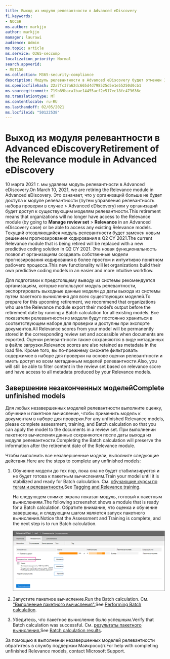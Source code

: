 ```yaml
---
title: Выход из модуля релевантности в Advanced eDiscovery
f1.keywords:
- NOCSH
ms.author: markjjo
author: markjjo
manager: laurawi
audience: Admin
ms.topic: article
ms.service: O365-seccomp
localization_priority: Normal
search.appverid:
- MET150
ms.collection: M365-security-compliance
description: Модуль релевантности в Advanced eDiscovery будет отменен 10 марта 2021 г. В этой статье объясняется, что делать до выхода из релевантности. В частности, чтобы завершить работу с незаконченными моделями, вы можете использовать пакетное вычисление, чтобы сохранить метаданные из модели.
ms.openlocfilehash: 22a7fc37a62dc665d4d798525d5e1e55250d0cb1
ms.sourcegitcommit: 719b89baca1bae14455acf2e517ec18fc473636c
ms.translationtype: MT
ms.contentlocale: ru-RU
ms.lasthandoff: 02/05/2021
ms.locfileid: "50122538"
---
```

# <a name="retirement-of-the-relevance-module-in-advanced-ediscovery"></a><span data-ttu-id="78457-105">Выход из модуля релевантности в Advanced eDiscovery</span><span class="sxs-lookup"><span data-stu-id="78457-105">Retirement of the Relevance module in Advanced eDiscovery</span></span>

<span data-ttu-id="78457-106">10 марта 2021 г. мы удаляем модуль релевантности в Advanced eDiscovery.</span><span class="sxs-lookup"><span data-stu-id="78457-106">On March 10, 2021, we are retiring the Relevance module in Advanced eDiscovery.</span></span> <span data-ttu-id="78457-107">Это означает, что у организаций больше не будет доступа к модуле релевантности (путем управления релевантность набора проверки в случае  >   Advanced eDiscovery) или у организаций будет доступ к существующим моделям релевантности.</span><span class="sxs-lookup"><span data-stu-id="78457-107">This retirement means that organizations will no longer have access to the Relevance module (by going to **Manage review set** > **Relevance** in an Advanced eDiscovery case) or be able to access any existing Relevance models.</span></span> <span data-ttu-id="78457-108">Текущий отозвляющийся модуль релевантности будет заменен новым решением прогнозирования кодирования в Q2 CY 2021.</span><span class="sxs-lookup"><span data-stu-id="78457-108">The current Relevance module that is being retired will be replaced with a new predictive coding solution in Q2 CY 2021.</span></span> <span data-ttu-id="78457-109">Эта новая функциональность позволит организациям создавать собственные модели прогнозирования кодирования в более простом и интуитивно понятном рабочего процесса.</span><span class="sxs-lookup"><span data-stu-id="78457-109">This new functionality will let organizations build their own predictive coding models in an easier and more intuitive workflow.</span></span>

<span data-ttu-id="78457-110">Для подготовки к предстоящему выводу из системы рекомендуется организациям, которые используют модуль релевантности, экспортировать выходные данные модели до даты выхода из системы путем пакетного вычисления для всех существующих моделей.</span><span class="sxs-lookup"><span data-stu-id="78457-110">To prepare for this upcoming retirement, we recommend that organizations who use the Relevance module export their model’s output before the retirement date by running a Batch calculation for all existing models.</span></span> <span data-ttu-id="78457-111">Все показатели релевантности из модели будут постоянно храниться в соответствующем наборе для проверки и доступны при экспорте документов.</span><span class="sxs-lookup"><span data-stu-id="78457-111">All Relevance scores from your model will be permanently stored in the corresponding review set and accessible when documents are exported.</span></span> <span data-ttu-id="78457-112">Оценки релевантности также сохраняются в виде метаданных в файле загрузки.</span><span class="sxs-lookup"><span data-stu-id="78457-112">Relevance scores are also retained as metadata in the load file.</span></span> <span data-ttu-id="78457-113">Кроме того, вы по-прежнему сможете фильтровать содержимое в наборе для проверки на основе оценки релевантности и иметь доступ ко всем метаданным моделей релевантности.</span><span class="sxs-lookup"><span data-stu-id="78457-113">Also, you will still be able to filter content in the review set based on relevance score and have access to all metadata produced by your Relevance models.</span></span>

## <a name="complete-unfinished-models"></a><span data-ttu-id="78457-114">Завершение незаконченных моделей</span><span class="sxs-lookup"><span data-stu-id="78457-114">Complete unfinished models</span></span>

<span data-ttu-id="78457-115">Для любых незавершенных моделей релевантности выполните оценку, обучение и пакетное вычисление, чтобы применить модель к документам в наборе для проверки.</span><span class="sxs-lookup"><span data-stu-id="78457-115">For any unfinished Relevance models, please complete assessment, training, and Batch calculation so that you can apply the model to the documents in a review set.</span></span> <span data-ttu-id="78457-116">При выполнении пакетного вычисления данные сохраняются после даты выхода из модуля релевантности.</span><span class="sxs-lookup"><span data-stu-id="78457-116">Completing the Batch calculation will preserve the information after the retirement date of the Relevance module.</span></span>

<span data-ttu-id="78457-117">Чтобы выполнить все незавершенные модели, выполните следующие действия.</span><span class="sxs-lookup"><span data-stu-id="78457-117">Here are the steps to complete any unfinished models:</span></span>

1. <span data-ttu-id="78457-118">Обучение модели до тех пор, пока она не будет стабилизируется и не будет готова к пакетным вычислениям.</span><span class="sxs-lookup"><span data-stu-id="78457-118">Train your model until it is stabilized and ready for Batch calculation.</span></span> <span data-ttu-id="78457-119">См. [обучающие курсы по тегам и релевантности.](tagging-and-relevance-training-in-advanced-ediscovery.md)</span><span class="sxs-lookup"><span data-stu-id="78457-119">See [Tagging and Relevance training](tagging-and-relevance-training-in-advanced-ediscovery.md).</span></span>

   <span data-ttu-id="78457-120">На следующем снимке экрана показан модуль, готовый к пакетным вычислениям.</span><span class="sxs-lookup"><span data-stu-id="78457-120">The following screenshot shows a module that is ready for a Batch calculation.</span></span> <span data-ttu-id="78457-121">Обратите внимание, что оценка и обучение завершены, и следующим шагом является запуск пакетного вычисления.</span><span class="sxs-lookup"><span data-stu-id="78457-121">Notice that the Assessment and Training is complete, and the next step is to run Batch calculation.</span></span>

   ![Снимок экрана: модель, готовая к пакетным вычислениям](../media/ReadyForBatchCalculation.png)

2. <span data-ttu-id="78457-123">Запустите пакетное вычисление.</span><span class="sxs-lookup"><span data-stu-id="78457-123">Run the Batch calculation.</span></span> <span data-ttu-id="78457-124">См. ["Выполнение пакетного вычисления".](track-relevance-analysis-in-advanced-ediscovery.md#performing-batch-calculation)</span><span class="sxs-lookup"><span data-stu-id="78457-124">See [Performing Batch calculation](track-relevance-analysis-in-advanced-ediscovery.md#performing-batch-calculation).</span></span>

3. <span data-ttu-id="78457-125">Убедитесь, что пакетное вычисление было успешным.</span><span class="sxs-lookup"><span data-stu-id="78457-125">Verify that Batch calculation was successful.</span></span> <span data-ttu-id="78457-126">См. [результаты пакетного вычисления.](track-relevance-analysis-in-advanced-ediscovery.md#batch-calculation-results)</span><span class="sxs-lookup"><span data-stu-id="78457-126">See [Batch calculation results](track-relevance-analysis-in-advanced-ediscovery.md#batch-calculation-results).</span></span>

<span data-ttu-id="78457-127">За помощью в выполнении незавершенных моделей релевантности обратитесь в службу поддержки Майкрософт.</span><span class="sxs-lookup"><span data-stu-id="78457-127">For help with completing unfinished Relevance models, contact Microsoft Support.</span></span>
